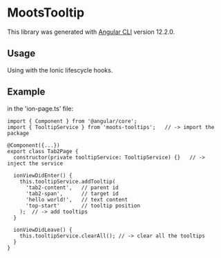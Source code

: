 # MootsTooltip

This library was generated with [Angular CLI](https://github.com/angular/angular-cli) version 12.2.0.

## Usage

Using with the Ionic lifescycle hooks.

## Example

in the 'ion-page.ts' file:

```
import { Component } from '@angular/core';
import { TooltipService } from 'moots-tooltips';   // -> import the package

@Component({...})
export class Tab2Page {
  constructor(private tooltipService: TooltipService) {}   // -> inject the service

  ionViewDidEnter() {
    this.tooltipService.addTooltip(
      'tab2-content',   // parent id
      'tab2-span',      // target id
      'hello world!',   // text content
      'top-start'       // tooltip position
    );  // -> add tooltips
  }

  ionViewDidLeave() {
    this.tooltipService.clearAll(); // -> clear all the tooltips
  }
}
```